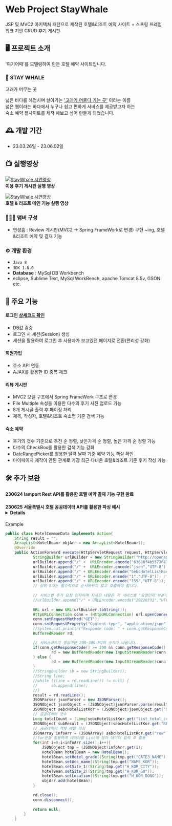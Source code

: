 # Web Project StayWhale
JSP 및 MVC2 아키텍처 패턴으로 제작된 호텔&리조트 예약 사이트 + 스프링 프레임 워크 기반 CRUD 후기 게시판

## 🖥️ 프로젝트 소개
'여기어때'를 모델링하여 만든 호텔 예약 사이트입니다.
<br>
### 🐳 STAY WHALE
고래가 머무는 곳

넓은 바다를 헤엄치며 살아가는 <u>'고래가 머물다 가는 곳'</u> 이라는 이름<br>
넓은 웹이라는 바다에서 누구나 쉽고 편하게 서비스를 제공받고자 하는<br>
숙소 예약 웹사이트를 제작 해보고 싶어 만들게 되었습니다.

## 🕰️ 개발 기간
* 23.03.26일 - 23.06.02일

## 📺 실행영상
[![StayWhale 시연영상](http://img.youtube.com/vi/BkxuGYxb3cs/0.jpg)](https://youtu.be/BkxuGYxb3cs?t=0s)<br>
**이용 후기 게시판 실행 영상**

[![StayWhale 시연영상](http://img.youtube.com/vi/qmceBHZ_p6o/0.jpg)](https://youtu.be/qmceBHZ_p6o?t=0s)<br>
**호텔 & 리조트 메인 기능 실행 영상**

### 🧑‍🤝‍🧑 맴버 구성
 - 연성흠 : Review 게시판(MVC2 -> Spring FrameWork로 변경) 구현 ~ing, 호텔&리조트 예약 및 결재 기능

### ⚙️ 개발 환경
- `Java 8`
- `JDK 1.8.0`
- **Database** : MySql DB Workbench
- eclipse, Sublime Text, MySql WorkBench, apache Tomcat 8.5v, GSON etc.

## 📌 주요 기능
#### 로그인 [상세코드 확인](https://github.com/webpofol/StayWhale/wiki/로그인-기능-소개)
- DB값 검증
- 로그인 시 세션(Session) 생성
- 세션을 활용하여 로그인 후 사용자가 보고있던 페이지로 전환(편리성 강화)
#### 회원가입
- 주소 API 연동
- AJAX를 활용한 ID 중복 체크
#### 리뷰 게시판
- MVC2 모델 구조에서 Spring FrameWork 구조로 변경
- File Multiple 속성을 이용한 다수의 후기 사진 업로드 가능
- 8개 게시글 출력 후 페이징 처리
- 제목, 작성자, 호텔&리조트 숙소명 기준 검색 기능
#### 숙소 예약
- 후기의 갯수 기준으로 추천 순 정렬, 낮은가격 순 정렬, 높은 가격 순 정렬 가능
- 다수의 CheckBox를 활용한 검색 기능 강화
- DateRangePicker를 활용한 달력 날짜 기준 예약 가능 객실 확인
- 마이페이지 제작이 안된 관계로 가장 최근 다녀온 호텔&리조트 기준 후기 작성 가능

## 🛠️ 추가 보완
#### 230624 Iamport Rest API를 활용한 호텔 예약 결재 기능 구현 완료
#### 230625 서울특별시 호텔 공공데이터 API를 활용한 파싱 예시<details>
<summary>Example</summary>

```java
public class HotelCommonData implements Action{
	String result = "";
	ArrayList<HotelBean> objArr = new ArrayList<HotelBean>();
	@Override
	public ActionForward execute(HttpServletRequest request, HttpServletResponse response) throws Exception {
			StringBuilder urlBuilder = new StringBuilder("http://openapi.seoul.go.kr:8088"); /*URL*/
			urlBuilder.append("/" +  URLEncoder.encode("63686f4b557368793131336b63537375","UTF-8") ); /*인증키 (sample사용시에는 호출시 제한됩니다.)*/
			urlBuilder.append("/" +  URLEncoder.encode("json","UTF-8") ); /*요청파일타입 (xml,xmlf,xls,json) */
			urlBuilder.append("/" + URLEncoder.encode("SebcHotelListKor","UTF-8")); /*서비스명 (대소문자 구분 필수입니다.)*/
			urlBuilder.append("/" + URLEncoder.encode("1","UTF-8")); /*요청시작위치 (sample인증키 사용시 5이내 숫자)*/
			urlBuilder.append("/" + URLEncoder.encode("159","UTF-8")); /*요청종료위치(sample인증키 사용시 5이상 숫자 선택 안 됨)*/
			// 상위 5개는 필수적으로 순서바꾸지 않고 호출해야 합니다.
			
			// 서비스별 추가 요청 인자이며 자세한 내용은 각 서비스별 '요청인자'부분에 자세히 나와 있습니다.
			//urlBuilder.append("/" + URLEncoder.encode("20220301","UTF-8")); /* 서비스별 추가 요청인자들*/
			
			URL url = new URL(urlBuilder.toString());
			HttpURLConnection conn = (HttpURLConnection) url.openConnection();
			conn.setRequestMethod("GET");
			conn.setRequestProperty("Content-type", "application/json");
			//System.out.println("Response code: " + conn.getResponseCode()); /* 연결 자체에 대한 확인이 필요하므로 추가합니다.*/
			BufferedReader rd;

			// 서비스코드가 정상이면 200~300사이의 숫자가 나옵니다.
			if(conn.getResponseCode() >= 200 && conn.getResponseCode() <= 300) {
					rd = new BufferedReader(new InputStreamReader(conn.getInputStream()));
			} else {
					rd = new BufferedReader(new InputStreamReader(conn.getErrorStream()));
			}
			//StringBuilder sb = new StringBuilder();
			//String line;
			//while ((line = rd.readLine()) != null) {
			//		sb.append(line);
			//}
			result = rd.readLine();
			JSONParser jsonParser = new JSONParser();
			JSONObject jsonObject = (JSONObject)jsonParser.parse(result);
			JSONObject sebcHotelListKor = (JSONObject)jsonObject.get("SebcHotelListKor");
			// 공공데이터 갯수
			Long totalCount = (Long)sebcHotelListKor.get("list_total_count");
			JSONObject subResult = (JSONObject)sebcHotelListKor.get("RESULT");
			// 공공데이터 객체 배열 파싱
			JSONArray infoArr = (JSONArray) sebcHotelListKor.get("row");
			//for문을 활용하여 데이터를 List에 담아 데이터 입력 후 활용
			for(int i=0;i<infoArr.size();i++){
				JSONObject tmp = (JSONObject)infoArr.get(i);
				HotelBean hotelBean = new HotelBean();
				hotelBean.setHotel_grade((String)tmp.get("CATE3_NAME"));
				hotelBean.setAcc_name((String)tmp.get("NAME_KOR"));
				hotelBean.setSite_1((String)tmp.get("H_KOR_CITY"));
				hotelBean.setSite_2((String)tmp.get("H_KOR_GU"));
				hotelBean.setLocation((String)tmp.get("H_KOR_DONG"));
				objArr.add(hotelBean);
			}
			
			rd.close();
			conn.disconnect();
			
			return null;
		}
	}
```
</details>

